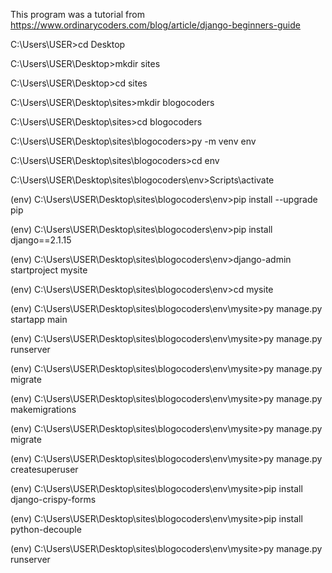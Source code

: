 This program was a tutorial from 
https://www.ordinarycoders.com/blog/article/django-beginners-guide

C:\Users\USER>cd Desktop

C:\Users\USER\Desktop>mkdir sites

C:\Users\USER\Desktop>cd sites

C:\Users\USER\Desktop\sites>mkdir blogocoders

C:\Users\USER\Desktop\sites>cd blogocoders

C:\Users\USER\Desktop\sites\blogocoders>py -m venv env

C:\Users\USER\Desktop\sites\blogocoders>cd env

C:\Users\USER\Desktop\sites\blogocoders\env>Scripts\activate

(env) C:\Users\USER\Desktop\sites\blogocoders\env>pip install --upgrade pip

(env) C:\Users\USER\Desktop\sites\blogocoders\env>pip install django==2.1.15

(env) C:\Users\USER\Desktop\sites\blogocoders\env>django-admin startproject mysite

(env) C:\Users\USER\Desktop\sites\blogocoders\env>cd mysite

(env) C:\Users\USER\Desktop\sites\blogocoders\env\mysite>py manage.py startapp main

(env) C:\Users\USER\Desktop\sites\blogocoders\env\mysite>py manage.py runserver

(env) C:\Users\USER\Desktop\sites\blogocoders\env\mysite>py manage.py migrate

(env) C:\Users\USER\Desktop\sites\blogocoders\env\mysite>py manage.py makemigrations

(env) C:\Users\USER\Desktop\sites\blogocoders\env\mysite>py manage.py migrate

(env) C:\Users\USER\Desktop\sites\blogocoders\env\mysite>py manage.py createsuperuser

(env) C:\Users\USER\Desktop\sites\blogocoders\env\mysite>pip install django-crispy-forms

(env) C:\Users\USER\Desktop\sites\blogocoders\env\mysite>pip install python-decouple

(env) C:\Users\USER\Desktop\sites\blogocoders\env\mysite>py manage.py runserver



